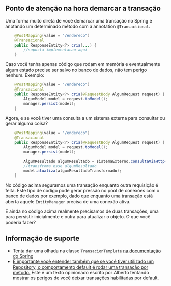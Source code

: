 ## Ponto de atenção na hora demarcar a transação 

Uma forma muito direta de você demarcar uma transação no Spring é anotando um determinado método com a annotation ```@Transactional```. 

```java
    @PostMapping(value = "/endereco")
    @Transacional
	public ResponseEntity<?> cria(...) {
        //suposta implementacao aqui
	}
```

Caso você tenha apenas código que rodam em memória e eventualmente algum estado precise ser salvo no banco de dados, não tem perigo nenhum. Exemplo:

```java
    @PostMapping(value = "/endereco")
    @Transacional
	public ResponseEntity<?> cria(@RequestBody AlgumRequest request) {
        AlgumModel model = request.toModel();
        manager.persist(model);
	}
```

Agora, e se você tiver uma consulta a um sistema externa para consultar ou gerar alguma coisa?

```java
    @PostMapping(value = "/endereco")
    @Transacional
	public ResponseEntity<?> cria(@RequestBody AlgumRequest request) {
        AlgumModel model = request.toModel();
        manager.persist(model);

        AlgumResultado algumResultado = sistemaExterno.consultaViaHttp(model.getInformacao());
        //transfroma esse algumResultado
        model.atualiza(algumResultadoTransformado);
	}
```

No código acima seguramos uma transação enquanto outra requisição é feita. Este tipo de código pode gerar pressão no pool de conexões com o banco de dados por exemplo, dado que enquanto uma transação está aberta aquele ```EntityManager``` precisa de uma conexão ativa. 

E ainda no código acima realmente precisamos de duas transações, uma para persistir inicialmente e outra para atualizar o objeto. O que você poderia fazer?

## Informação de suporte

* Tenta dar uma olhada na classe ```TransacionTemplate``` [na documentação do Spring](https://docs.spring.io/spring/docs/current/javadoc-api/org/springframework/transaction/support/TransactionTemplate.html)
* [É importante você entender também que se você tiver utilizado um Repository, o comportamento default é rodar uma transação por método.](https://domineospring.wordpress.com/2019/10/17/transacoes-nao-devem-ser-habilitadas-por-default/) Este é um texto opinionado escrito por Alberto tentando mostrar os perigos de você deixar transações habilitadas por default.

